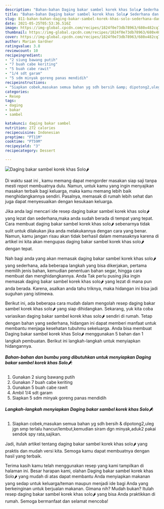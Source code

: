 ```yaml
---
description: "Bahan-bahan Daging bakar sambel korek khas Solo🌶️ Sederhana dan Mudah Dibuat"
title: "Bahan-bahan Daging bakar sambel korek khas Solo🌶️ Sederhana dan Mudah Dibuat"
slug: 811-bahan-bahan-daging-bakar-sambel-korek-khas-solo-sederhana-dan-mudah-dibuat
date: 2021-05-25T05:53:36.516Z
image: https://img-global.cpcdn.com/recipes/1824f0e73db78963/680x482cq70/daging-bakar-sambel-korek-khas-solo🌶️-foto-resep-utama.jpg
thumbnail: https://img-global.cpcdn.com/recipes/1824f0e73db78963/680x482cq70/daging-bakar-sambel-korek-khas-solo🌶️-foto-resep-utama.jpg
cover: https://img-global.cpcdn.com/recipes/1824f0e73db78963/680x482cq70/daging-bakar-sambel-korek-khas-solo🌶️-foto-resep-utama.jpg
author: Marian Gardner
ratingvalue: 3.8
reviewcount: 10
recipeingredient:
- "2 siung bawang putih"
- "7 buah cabe keriting"
- "5 buah cabe rawit"
- "1/4 sdt garam"
- "5 sdm minyak goreng panas mendidih"
recipeinstructions:
- "Siapkan cobek,masukan semua bahan yg sdh bersih &amp; dipotong2,uleg jgn smp terlalu hancur/lembut,kemudian siram dgn minyak,aduk2 pakai sendok spy rata,sajikan."
categories:
- Resep
tags:
- daging
- bakar
- sambel

katakunci: daging bakar sambel 
nutrition: 272 calories
recipecuisine: Indonesian
preptime: "PT11M"
cooktime: "PT59M"
recipeyield: "3"
recipecategory: Dessert

---
```



![Daging bakar sambel korek khas Solo🌶️](https://img-global.cpcdn.com/recipes/1824f0e73db78963/680x482cq70/daging-bakar-sambel-korek-khas-solo🌶️-foto-resep-utama.jpg)

Di waktu  saat ini , kamu memang dapat mengorder masakan siap saji tanpa mesti repot membuatnya dulu. Namun, untuk kamu yang ingin menyajikan masakan terbaik bagi keluarga, maka kamu memang lebih baik menghidangkannya sendiri. Pasalnya, memasak di rumah lebih sehat dan juga dapat menyesuaikan dengan kesukaan keluarga.

Jika anda lagi mencari ide resep daging bakar sambel korek khas solo🌶️ yang lezat dan sederhana,maka anda sudah berada di tempat yang tepat. Cara membuat daging bakar sambel korek khas solo🌶️  sebenarnya tidak sulit untuk dilakukan jika anda melakukannya dengan cara yang benar. Namun, kamu jangan risau akan tidak berhasil dalam memasaknya 
karena di artikel ini kita akan mengupas daging bakar sambel korek khas solo🌶️ dengan tepat.  



Nah bagi anda yang akan memasak daging bakar sambel korek khas solo🌶️ yang sederhana, ada beberapa langkah yang bisa dikerjakan, pertama memilih jenis bahan, kemudian penentuan bahan segar, hingga cara membuat dan menghidangkannya. Anda Tak perlu pusing jika ingin memasak daging bakar sambel korek khas solo🌶️ yang lezat di mana pun anda berada. Karena, asalkan anda  tahu triknya, maka hidangan ini bisa jadi suguhan yang istimewa.

Berikut ini, ada beberapa cara mudah dalam mengolah resep daging bakar sambel korek khas solo🌶️ yang siap dihidangkan. Sekarang, yuk kita coba variasikan daging bakar sambel korek khas solo🌶️ sendiri di rumah. Tetap dengan bahan yang sederhana, hidangan ini dapat memberi manfaat untuk membantu menjaga kesehatan tubuhmu sekeluarga. Anda bisa membuat Daging bakar sambel korek khas Solo🌶️ menggunakan 5 bahan dan 1 langkah pembuatan. Berikut ini langkah-langkah untuk menyiapkan hidangannya.

<!--inarticleads1-->

##### Bahan-bahan dan bumbu yang dibutuhkan untuk menyiapkan Daging bakar sambel korek khas Solo🌶️:

1. Gunakan 2 siung bawang putih
1. Gunakan 7 buah cabe keriting
1. Gunakan 5 buah cabe rawit
1. Ambil 1/4 sdt garam
1. Siapkan 5 sdm minyak goreng panas mendidih




<!--inarticleads2-->

##### Langkah-langkah menyiapkan Daging bakar sambel korek khas Solo🌶️:

1. Siapkan cobek,masukan semua bahan yg sdh bersih &amp; dipotong2,uleg jgn smp terlalu hancur/lembut,kemudian siram dgn minyak,aduk2 pakai sendok spy rata,sajikan.




Jadi, itulah artikel tentang  daging bakar sambel korek khas solo🌶️  yang praktis dan mudah versi kita. Semoga kamu dapat membuatnya dengan hasil yang terbaik. 

Terima kasih kamu telah menggunakan resep yang kami tampilkan di halaman ini. Besar harapan kami, olahan  Daging bakar sambel korek khas Solo🌶️ yang mudah di atas dapat membantu Anda menyiapkan makanan yang sedap untuk keluarga/teman maupun menjadi ide bagi Anda yang berkeinginan untuk berjualan makanan. Gimana nih? Mudah bukan? Itulah resep daging bakar sambel korek khas solo🌶️ yang bisa Anda praktikkan di rumah. Semoga bermanfaat dan selamat mencoba!


